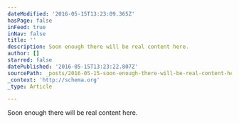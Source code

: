 ```yaml
---
dateModified: '2016-05-15T13:23:09.365Z'
hasPage: false
inFeed: true
inNav: false
title: ''
description: Soon enough there will be real content here.
author: []
starred: false
datePublished: '2016-05-15T13:23:22.807Z'
sourcePath: _posts/2016-05-15-soon-enough-there-will-be-real-content-here.md
_context: 'http://schema.org'
_type: Article

---
```

Soon enough there will be real content here.
